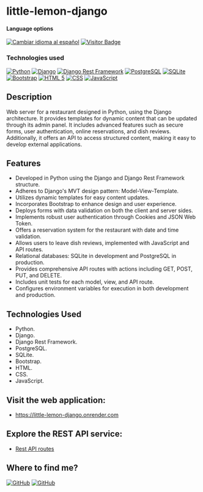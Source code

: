 # little-lemon-django

<div>
<h4>Language options</h4>
  <a href="https://github.com/hernanhawryluk/little-lemon-django/blob/main/README.es.md"><img alt="Cambiar idioma al español" src="https://img.shields.io/badge/idioma-español-yellow.svg"></a>
  <a href="#"><img alt="Visitor Badge" src="https://visitor-badge.laobi.icu/badge?page_id=hernanhawryluk.little-lemon-django"></a>
</div>
<div>
  <h3>Technologies used</h3>
  <a href="#"><img alt="Python" src="https://img.shields.io/badge/Python-3.11.7-blue?logo=python"></a>
  <a href="#"><img alt="Django" src="https://img.shields.io/badge/Django-5.0.2-blue?logo=django&logoColor=green"></a>
  <a href="#"><img alt="Django Rest Framework" src="https://img.shields.io/badge/Rest--Framework-3.14.0-blue?logo=django&logoColor=green"></a>
  <a href="#"><img alt="PostgreSQL" src="https://img.shields.io/badge/PostgreSQL-16.2-blue?logo=postgresql&logoColor=lightblue"></a>
  <a href="#"><img alt="SQLite" src="https://img.shields.io/badge/SQLite-3.45.0-blue?logo=sqlite"></a>
  <a href="#"><img alt="Bootstrap" src="https://img.shields.io/badge/Bootstrap-5.3.3-blue?logo=bootstrap"></a>
  <a href="#"><img alt="HTML 5" src="https://img.shields.io/badge/HTML-5-blue?logo=html5"></a>
  <a href="#"><img alt="CSS" src="https://img.shields.io/badge/CSS-CSS3-blue?logo=css3"></a>
  <a href="#"><img alt="JavaScript" src="https://img.shields.io/badge/JavaScript-EC2020-blue?logo=javascript"></a>
</div>

## Description

Web server for a restaurant designed in Python, using the Django architecture. It provides templates for dynamic content that can be updated through its admin panel. It includes advanced features such as secure forms, user authentication, online reservations, and dish reviews. Additionally, it offers an API to access structured content, making it easy to develop external applications.

## Features

- Developed in Python using the Django and Django Rest Framework structure.
- Adheres to Django's MVT design pattern: Model-View-Template.
- Utilizes dynamic templates for easy content updates.
- Incorporates Bootstrap to enhance design and user experience.
- Deploys forms with data validation on both the client and server sides.
- Implements robust user authentication through Cookies and JSON Web Token.
- Offers a reservation system for the restaurant with date and time validation.
- Allows users to leave dish reviews, implemented with JavaScript and API routes.
- Relational databases: SQLite in development and PostgreSQL in production.
- Provides comprehensive API routes with actions including GET, POST, PUT, and DELETE.
- Includes unit tests for each model, view, and API route.
- Configures environment variables for execution in both development and production.

## Technologies Used

- Python.
- Django.
- Django Rest Framework.
- PostgreSQL.
- SQLite.
- Bootstrap.
- HTML.
- CSS.
- JavaScript.

## Visit the web application:

- https://little-lemon-django.onrender.com

## Explore the REST API service:

- <a href="https://github.com/hernanhawryluk/little-lemon-django/blob/main/test.rest">Rest API routes</a>

## Where to find me?

<div>
  <a href="https://github.com/hernanhawryluk"><img alt="GitHub" src="https://img.shields.io/badge/GitHub-grey?style=for-the-badge&logo=github"></a>
  <a href="https://www.linkedin.com/in/hernan-hawryluk"><img alt="GitHub" src="https://img.shields.io/badge/LinkedIn-blue?style=for-the-badge&logo=linkedin"></a>
</div>
